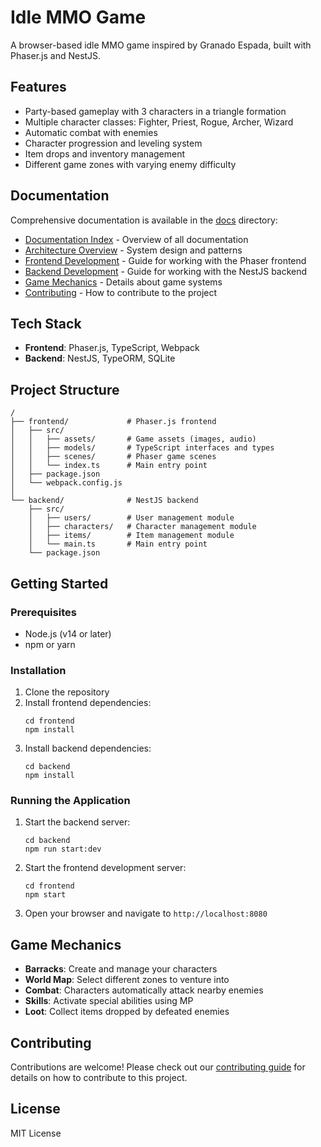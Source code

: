 # Idle MMO Game

A browser-based idle MMO game inspired by Granado Espada, built with Phaser.js and NestJS.

## Features

- Party-based gameplay with 3 characters in a triangle formation
- Multiple character classes: Fighter, Priest, Rogue, Archer, Wizard
- Automatic combat with enemies
- Character progression and leveling system
- Item drops and inventory management
- Different game zones with varying enemy difficulty

## Documentation

Comprehensive documentation is available in the [docs](./docs) directory:

- [Documentation Index](./docs/index.md) - Overview of all documentation
- [Architecture Overview](./docs/architecture.md) - System design and patterns
- [Frontend Development](./docs/frontend-development.md) - Guide for working with the Phaser frontend
- [Backend Development](./docs/backend-development.md) - Guide for working with the NestJS backend
- [Game Mechanics](./docs/game-mechanics.md) - Details about game systems
- [Contributing](./docs/contributing.md) - How to contribute to the project

## Tech Stack

- **Frontend**: Phaser.js, TypeScript, Webpack
- **Backend**: NestJS, TypeORM, SQLite

## Project Structure

```
/
├── frontend/             # Phaser.js frontend
│   ├── src/
│   │   ├── assets/       # Game assets (images, audio)
│   │   ├── models/       # TypeScript interfaces and types
│   │   ├── scenes/       # Phaser game scenes
│   │   └── index.ts      # Main entry point
│   ├── package.json
│   └── webpack.config.js
│
└── backend/              # NestJS backend
    ├── src/
    │   ├── users/        # User management module
    │   ├── characters/   # Character management module
    │   ├── items/        # Item management module
    │   └── main.ts       # Main entry point
    └── package.json
```

## Getting Started

### Prerequisites

- Node.js (v14 or later)
- npm or yarn

### Installation

1. Clone the repository
2. Install frontend dependencies:
   ```
   cd frontend
   npm install
   ```
3. Install backend dependencies:
   ```
   cd backend
   npm install
   ```

### Running the Application

1. Start the backend server:
   ```
   cd backend
   npm run start:dev
   ```
2. Start the frontend development server:
   ```
   cd frontend
   npm start
   ```
3. Open your browser and navigate to `http://localhost:8080`

## Game Mechanics

- **Barracks**: Create and manage your characters
- **World Map**: Select different zones to venture into
- **Combat**: Characters automatically attack nearby enemies
- **Skills**: Activate special abilities using MP
- **Loot**: Collect items dropped by defeated enemies

## Contributing

Contributions are welcome! Please check out our [contributing guide](./docs/contributing.md) for details on how to contribute to this project.

## License

MIT License 